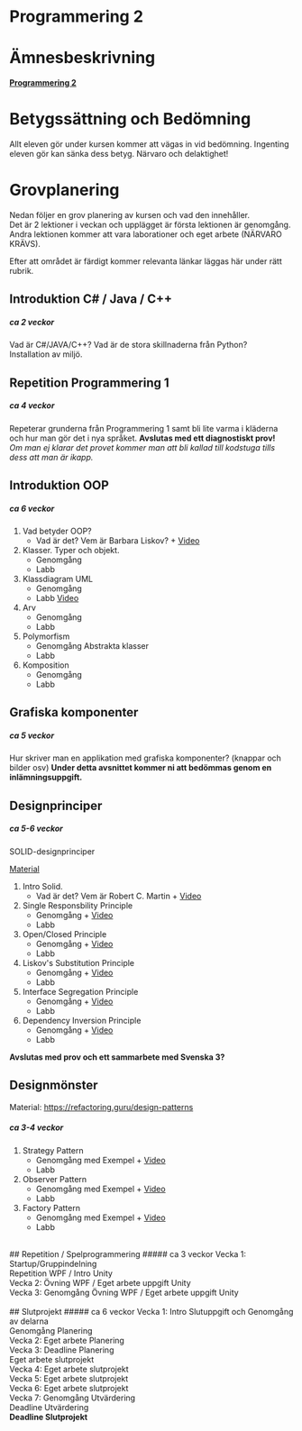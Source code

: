 # Programmering 2

# Ämnesbeskrivning

<b>[Programmering 2](https://tinyurl.com/nbj7yehd)</b>

# Betygssättning och Bedömning

Allt eleven gör under kursen kommer att vägas in vid bedömning.
Ingenting eleven gör kan sänka dess betyg. Närvaro och delaktighet!

# Grovplanering

Nedan följer en grov planering av kursen och vad den innehåller.</br>
Det är 2 lektioner i veckan och upplägget är första lektionen är genomgång.</br>
Andra lektionen kommer att vara laborationer och eget arbete (NÄRVARO KRÄVS).</br>

Efter att området är färdigt kommer relevanta länkar läggas här under rätt rubrik.

## Introduktion C# / Java / C++

##### ca 2 veckor

Vad är C#/JAVA/C++? Vad är de stora skillnaderna från Python?</br>
Installation av miljö.

## Repetition Programmering 1

##### ca 4 veckor

Repeterar grunderna från Programmering 1 samt bli lite varma i kläderna och hur man gör det i nya språket.
<b>Avslutas med ett diagnostiskt prov!</b></br> _Om man ej klarar det provet kommer man att bli kallad till kodstuga tills dess att man är ikapp._

## Introduktion OOP

##### ca 6 veckor

<ol>
    <li>Vad betyder OOP? <ul>
        <li>Vad är det? Vem är Barbara Liskov? + <a href="https://www.youtube.com/watch?v=_jTc1BTFdIo">Video</a></li>
    </ul></li>
    <li>Klasser. Typer och objekt.<ul>
        <li>Genomgång</li>
        <li>Labb</li>
    </ul></li>
    <li>Klassdiagram UML<ul>
        <li>Genomgång</li>
        <li>Labb <a href="https://csharpskolan.se/article/uml/">Video</a></li>
    </ul></li>
    <li>Arv<ul>
        <li>Genomgång</li>
        <li>Labb</li>
    </ul></li>
    <li>Polymorfism<ul>
        <li>Genomgång Abstrakta klasser</li>
        <li>Labb</li>
    </ul></li>
    <li>Komposition<ul>
        <li>Genomgång</li>
        <li>Labb</li>
    </ul></li>
</ol>

## Grafiska komponenter

##### ca 5 veckor

Hur skriver man en applikation med grafiska komponenter? (knappar och bilder osv)
<b>Under detta avsnittet kommer ni att bedömmas genom en inlämningsuppgift.</b>

## Designprinciper

##### ca 5-6 veckor

SOLID-designprinciper

[Material](https://stackify.com/solid-design-principles/)

<ol>
    <li>Intro Solid. <ul>
        <li>Vad är det? Vem är Robert C. Martin + <a href="https://tinyurl.com/pw5bsxus">Video</a></li>
    </ul></li>
    <li>Single Responsbility Principle<ul>
        <li>Genomgång + <a href="https://tinyurl.com/82bxunyy">Video</a></li>
        <li>Labb</li>
    </ul></li>
    <li>Open/Closed Principle<ul>
        <li>Genomgång + <a href="https://tinyurl.com/jub86cvr">Video</a></li>
        <li>Labb</li>
    </ul></li>
    <li>Liskov's Substitution Principle<ul>
        <li>Genomgång + <a href="https://tinyurl.com/ny59cs2b">Video</a></li>
        <li>Labb</li>
    </ul></li>
    <li>Interface Segregation Principle<ul>
        <li>Genomgång + <a href="https://tinyurl.com/maujfj8t">Video</a></li>
        <li>Labb</li>
    </ul></li>
    <li>Dependency Inversion Principle<ul>
        <li>Genomgång + <a href="https://tinyurl.com/yc9mkmz6">Video</a></li>
        <li>Labb</li>
    </ul></li>
</ol>

<b>Avslutas med prov  och ett sammarbete med Svenska 3?</b>

## Designmönster
Material: https://refactoring.guru/design-patterns
##### ca 3-4 veckor
<ol>
    <li>Strategy Pattern<ul>
        <li>Genomgång med Exempel + <a href="https://youtu.be/v9ejT8FO-7I">Video</a></li>
        <li>Labb</li>
    </ul></li>
    <li>Observer Pattern<ul>
        <li>Genomgång med Exempel + <a href="https://youtu.be/_BpmfnqjgzQ">Video</a></li>
        <li>Labb</li>
    </ul></li>
    <li>Factory Pattern<ul>
        <li>Genomgång med Exempel + <a href="https://www.youtube.com/watch?v=EcFVTgRHJLM">Video</a></li>
        <li>Labb</li>
    </ul></li>
</ol>

</br>
## Repetition / Spelprogrammering
##### ca 3 veckor
Vecka 1: Startup/Gruppindelning </br> Repetition WPF / Intro Unity </br>
Vecka 2: Övning WPF / Eget arbete uppgift Unity </br>
Vecka 3: Genomgång Övning WPF / Eget arbete uppgift Unity </br>
</br>
## Slutprojekt
##### ca 6 veckor
Vecka 1: Intro Slutuppgift och Genomgång av delarna </br> Genomgång Planering </br>
Vecka 2: Eget arbete Planering </br>
Vecka 3: Deadline Planering </br> Eget arbete slutprojekt </br>
Vecka 4: Eget arbete slutprojekt </br>
Vecka 5: Eget arbete slutprojekt </br>
Vecka 6: Eget arbete slutprojekt </br>
Vecka 7: Genomgång Utvärdering </br >Deadline Utvärdering </br>
<b>Deadline Slutprojekt</b>
